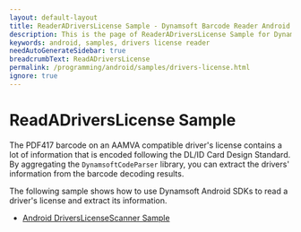 ```yaml
---
layout: default-layout
title: ReaderADriversLicense Sample - Dynamsoft Barcode Reader Android edition
description: This is the page of ReaderADriversLicense Sample for Dynamsoft Barcode Reader Android SDK.
keywords: android, samples, drivers license reader
needAutoGenerateSidebar: true
breadcrumbText: ReadADriversLicense
permalink: /programming/android/samples/drivers-license.html
ignore: true
---
```


# ReadADriversLicense Sample

The PDF417 barcode on an AAMVA compatible driver's license contains a lot of information that is encoded following the DL/ID Card Design Standard. By aggregating the `DynamsoftCodeParser` library, you can extract the drivers' information from the barcode decoding results.

The following sample shows how to use Dynamsoft Android SDKs to read a driver's license and extract its information.

- <a href="https://github.com/Dynamsoft/capture-vision-mobile-samples/tree/main/Android/DriversLicenseScanner" target="_blank">Android DriversLicenseScanner Sample</a>
